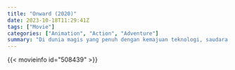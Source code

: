 ```yaml
---
title: "Onward (2020)"
date: 2023-10-18T11:29:41Z
tags: ["Movie"]
categories: ["Animation", "Action", "Adventure"]
summary: "Di dunia magis yang penuh dengan kemajuan teknologi, saudara elf Ian dan Barley Lightfoot memulai petualangan untuk membangkitkan kembali mendiang ayah mereka selama sehari."
---
```



  <mux-player stream-type="on-demand"
  src="https://kp3d-my.sharepoint.com/personal/ryoo_kp3d_onmicrosoft_com/_layouts/15/download.aspx?share=EVVtDJBFPXZMrWVHkNlWBnIBSFuTx1sSAiqGaDcaSTqxHw" prefer-playback="mse" controls>
 
  </mux-player>
  

{{< movieinfo id="508439" >}}

  <script src="https://cdn.jsdelivr.net/npm/@mux/mux-player"></script>
  
   <script type="application/ld+json">
 {
  "@context": "https://schema.org/",
  "@type": "VideoObject",
  "name": "Onward",
  "contentUrl": "https://stream.mux.com/Af0000YGqsrBmq1PwYOI02km6B4OXgq02GdzoFV8hxJQ01w8.m3u8",
  "thumbnailUrl": "https://www.themoviedb.org/t/p/original/yuHZnf4gOVLfEsaHe1cXCxAeGdi.jpg?width=314&fit_mode=preserve&time=25",
  "uploadDate": "2023-10-18T11:29:41Z",
}

</script>